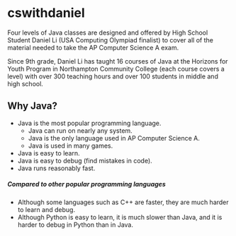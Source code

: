 # cswithdaniel
Four levels of Java classes are designed and offered by High School Student Daniel Li (USA Computing Olympiad finalist) to cover all of the material needed to take the AP Computer Science A exam.

Since 9th grade, Daniel Li has taught 16 courses of Java at the Horizons for Youth Program in Northampton Community College (each course covers a level) with over 300 teaching hours and over 100 students in middle and high school.

## Why Java?
* Java is the most popular programming language.
  * Java can run on nearly any system.
  * Java is the only language used in AP Computer Science A.
  * Java is used in many games.
* Java is easy to learn.
* Java is easy to debug (find mistakes in code).
* Java runs reasonably fast.

##### Compared to other popular programming languages
* Although some languages such as C++ are faster, they are much harder to learn and debug.
* Although Python is easy to learn, it is much slower than Java, and it is harder to debug in Python than in Java.
